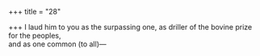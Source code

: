 +++
title = "28"

+++
I laud him to you as the surpassing one, as driller of the bovine prize  for the peoples,  
and as one common (to all)—  